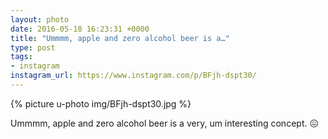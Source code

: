 ```yaml
---
layout: photo
date: 2016-05-18 16:23:31 +0000
title: "Ummmm, apple and zero alcohol beer is a…"
type: post
tags:
- instagram
instagram_url: https://www.instagram.com/p/BFjh-dspt30/
---
```


{% picture u-photo img/BFjh-dspt30.jpg %}

Ummmm, apple and zero alcohol beer is a very, um interesting concept. 😖
